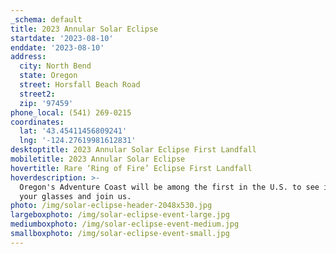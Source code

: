 ```yaml
---
_schema: default
title: 2023 Annular Solar Eclipse
startdate: '2023-08-10'
enddate: '2023-08-10'
address:
  city: North Bend
  state: Oregon
  street: Horsfall Beach Road
  street2:
  zip: '97459'
phone_local: (541) 269-0215
coordinates:
  lat: '43.45411456809241'
  lng: '-124.27619981612831'
desktoptitle: 2023 Annular Solar Eclipse First Landfall
mobiletitle: 2023 Annular Solar Eclipse
hovertitle: Rare ‘Ring of Fire’ Eclipse First Landfall
hoverdescription: >-
  Oregon's Adventure Coast will be among the first in the U.S. to see it! Grab
  your glasses and join us.
photo: /img/solar-eclipse-header-2048x530.jpg
largeboxphoto: /img/solar-eclipse-event-large.jpg
mediumboxphoto: /img/solar-eclipse-event-medium.jpg
smallboxphoto: /img/solar-eclipse-event-small.jpg
---
```

